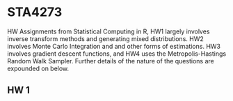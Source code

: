 # STA4273
 HW Assignments from Statistical Computing in R, HW1 largely involves inverse transform methods and generating mixed distributions. HW2 involves Monte Carlo Integration and and other forms of estimations. HW3 involves gradient descent functions, and HW4 uses the Metropolis-Hastings Random Walk Sampler. Further details of the nature of the questions are expounded on below.  

 ## HW 1
